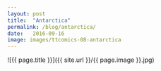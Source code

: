 ```yaml
---
layout: post
title:  "Antarctica"
permalink: /blog/antarctica/
date:   2016-09-16
image: images/ttcomics-08-antarctica
---
```

![{{ page.title }}]({{ site.url }}/{{ page.image }}.jpg)
